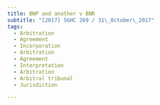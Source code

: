 ```yaml
---
title: BNP and another v BNR 
subtitle: "[2017] SGHC 269 / 31\_October\_2017"
tags:
  - Arbitration
  - Agreement
  - Incorporation
  - Arbitration
  - Agreement
  - Interpretation
  - Arbitration
  - Arbitral tribunal
  - Jurisdiction

---
```


